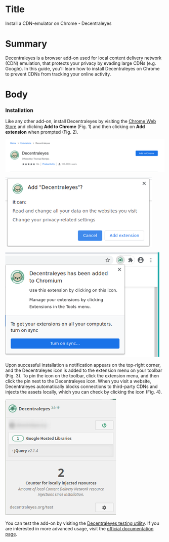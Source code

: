 # Title  #
Install a CDN-emulator on Chrome - Decentraleyes

# Summary #
<!-- Websites are increasingly relying more on large third-parties for content delivery. As a result, such third-parties
can --> <!-- track your online activity while you browse the web. -->

Decentraleyes is a browser add-on used for local content delivery network (CDN) emulation, that protects your privacy by
evading large CDNs (e.g. Google). In this guide, you'll learn how to install Decentraleyes on Chrome to prevent CDNs
from tracking your online activity.

# Body #

### Installation ###
Like any other add-on, install Decentraleyes by visiting the [Chrome Web
Store](https://chrome.google.com/webstore/detail/decentraleyes/ldpochfccmkkmhdbclfhpagapcfdljkj)
and clicking **Add to Chrome** (Fig. 1) and then clicking on **Add extension** when
prompted (Fig. 2).

![Fig. 1: Download uBlock Origin](../images/Chrome/decentraleyes-add.png)

![Fig. 2: Add Decentraleyes to Chrome](../images/Chrome/decentraleyes-prompt.png)

![Fig. 3: Notification of successful installation](../images/Chrome/decentraleyes-notify.png)

Upon successful installation a notification appears on the top-right corner, and the Decentraleyes icon is added to the
extension menu on your toolbar (Fig. 3). To pin the icon on the toolbar, click the extension menu, and then click the
pin next to the Decentraleyes icon. When you visit a website, Decentraleyes automatically blocks connections to
third-party CDNs and injects the assets locally, which you can check by clicking the icon (Fig. 4).

![Fig. 4: Decentraleyes pop-up interface](../images/Chrome/decentraleyes-test.png)

You can test the add-on by visiting the [Decentraleyes testing utility](https://decentraleyes.org/test/). If you are
interested in more advanced usage, visit the [official documentation
page](https://git.synz.io/Synzvato/decentraleyes/-/wikis/).
